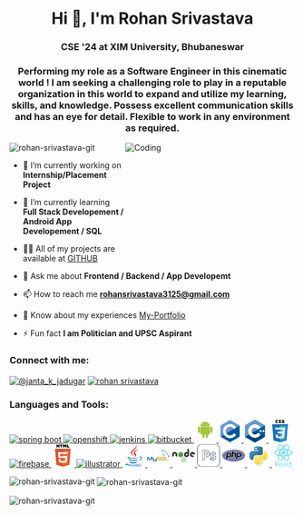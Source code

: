 
<h1 align="center">Hi 👋, I'm Rohan Srivastava</h1>
<h3 align="center">CSE '24 at XIM University, Bhubaneswar</h3>
<h3 align="center">Performing my role as a Software Engineer in this cinematic world ! I am seeking a challenging role to play in a reputable organization in this world to expand and utilize my learning, skills, and knowledge. Possess excellent communication skills and has an eye for detail. Flexible to work in any environment as required.</h3>
<img align="right" alt="Coding" height= "200" width="300" src="http://www.web24zone.com/wp-content/uploads/2022/10/46207-programmer-1.gif">

<p align="left"> <img src="https://komarev.com/ghpvc/?username=rohan-srivastava-git&label=Profile%20views&color=0e75b6&style=flat" alt="rohan-srivastava-git" /> </p>



- 🔭 I’m currently working on **Internship/Placement Project**

- 🌱 I’m currently learning **Full Stack Developement / Android App Developement / SQL**

- 👨‍💻 All of my projects are available at [GITHUB](https://github.com/ROHAN-SRIVASTAVA-GIT)

- 💬 Ask me about **Frontend / Backend / App Developemt**

- 📫 How to reach me **rohansrivastava3125@gmail.com**

- 📄 Know about my experiences [My-Portfolio](https://rohan-srivastava-git.github.io/My-Portfolio/)

- ⚡ Fun fact **I am Politician and UPSC Aspirant**

<h3 align="left">Connect with me:</h3>
<p align="left">
<a href="https://twitter.com/ias_politician" target="blank"><img align="center" src="https://raw.githubusercontent.com/rahuldkjain/github-profile-readme-generator/master/src/images/icons/Social/twitter.svg" alt="@janta_k_jadugar" height="30" width="40" /></a>
<a href="https://www.linkedin.com/in/rohan3125/" target="blank"><img align="center" src="https://raw.githubusercontent.com/rahuldkjain/github-profile-readme-generator/master/src/images/icons/Social/linked-in-alt.svg" alt="rohan srivastava" height="30" width="40" /></a>
</p>

<h3 align="left">Languages and Tools:</h3>
<p align="left"><a href="https://spring.io/projects/spring-boot" target="_blank" rel="noreferrer"> 
        <img src="https://www.vectorlogo.zone/logos/springio/springio-icon.svg" alt="spring boot" width="40" height="40"/> 
    </a> 
    <a href="https://www.openshift.com" target="_blank" rel="noreferrer"> 
        <img src="https://www.vectorlogo.zone/logos/openshift/openshift-icon.svg" alt="openshift" width="40" height="40"/> 
    </a> 
    <a href="https://www.jenkins.io" target="_blank" rel="noreferrer"> 
        <img src="https://www.vectorlogo.zone/logos/jenkins/jenkins-icon.svg" alt="jenkins" width="40" height="40"/> 
    </a> 
    <a href="https://bitbucket.org/" target="_blank" rel="noreferrer"> 
        <img src="https://www.vectorlogo.zone/logos/bitbucket/bitbucket-icon.svg" alt="bitbucket" width="40" height="40"/> 
    </a>  <a href="https://developer.android.com" target="_blank" rel="noreferrer"> <img src="https://raw.githubusercontent.com/devicons/devicon/master/icons/android/android-original-wordmark.svg" alt="android" width="40" height="40"/> </a> <a href="https://www.cprogramming.com/" target="_blank" rel="noreferrer"> <img src="https://raw.githubusercontent.com/devicons/devicon/master/icons/c/c-original.svg" alt="c" width="40" height="40"/> </a> <a href="https://www.w3schools.com/cpp/" target="_blank" rel="noreferrer"> <img src="https://raw.githubusercontent.com/devicons/devicon/master/icons/cplusplus/cplusplus-original.svg" alt="cplusplus" width="40" height="40"/> </a> <a href="https://www.w3schools.com/css/" target="_blank" rel="noreferrer"> <img src="https://raw.githubusercontent.com/devicons/devicon/master/icons/css3/css3-original-wordmark.svg" alt="css3" width="40" height="40"/> </a> <a href="https://firebase.google.com/" target="_blank" rel="noreferrer"> <img src="https://www.vectorlogo.zone/logos/firebase/firebase-icon.svg" alt="firebase" width="40" height="40"/> </a> <a href="https://www.w3.org/html/" target="_blank" rel="noreferrer"> <img src="https://raw.githubusercontent.com/devicons/devicon/master/icons/html5/html5-original-wordmark.svg" alt="html5" width="40" height="40"/> </a> <a href="https://www.adobe.com/in/products/illustrator.html" target="_blank" rel="noreferrer"> <img src="https://www.vectorlogo.zone/logos/adobe_illustrator/adobe_illustrator-icon.svg" alt="illustrator" width="40" height="40"/> </a> <a href="https://www.java.com" target="_blank" rel="noreferrer"> <img src="https://raw.githubusercontent.com/devicons/devicon/master/icons/java/java-original.svg" alt="java" width="40" height="40"/> </a> <a href="https://www.mysql.com/" target="_blank" rel="noreferrer"> <img src="https://raw.githubusercontent.com/devicons/devicon/master/icons/mysql/mysql-original-wordmark.svg" alt="mysql" width="40" height="40"/> </a> <a href="https://nodejs.org" target="_blank" rel="noreferrer"> <img src="https://raw.githubusercontent.com/devicons/devicon/master/icons/nodejs/nodejs-original-wordmark.svg" alt="nodejs" width="40" height="40"/> </a> <a href="https://www.photoshop.com/en" target="_blank" rel="noreferrer"> <img src="https://raw.githubusercontent.com/devicons/devicon/master/icons/photoshop/photoshop-line.svg" alt="photoshop" width="40" height="40"/> </a> <a href="https://www.php.net" target="_blank" rel="noreferrer"> <img src="https://raw.githubusercontent.com/devicons/devicon/master/icons/php/php-original.svg" alt="php" width="40" height="40"/> </a> <a href="https://www.python.org" target="_blank" rel="noreferrer"> <img src="https://raw.githubusercontent.com/devicons/devicon/master/icons/python/python-original.svg" alt="python" width="40" height="40"/> </a> <a href="https://reactjs.org/" target="_blank" rel="noreferrer"> <img src="https://raw.githubusercontent.com/devicons/devicon/master/icons/react/react-original-wordmark.svg" alt="react" width="40" height="40"/> </a> </p>

<p><img align="left" src="https://github-readme-stats.vercel.app/api/top-langs?username=rohan-srivastava-git&show_icons=true&locale=en&layout=compact" alt="rohan-srivastava-git" />

</p>

<p>&nbsp;<img align="center" src="https://github-readme-stats.vercel.app/api?username=rohan-srivastava-git&show_icons=true&locale=en" alt="rohan-srivastava-git" />

</p>

<p><img align="center" src="https://github-readme-streak-stats.herokuapp.com/?user=rohan-srivastava-git&" alt="rohan-srivastava-git" />

</p>
